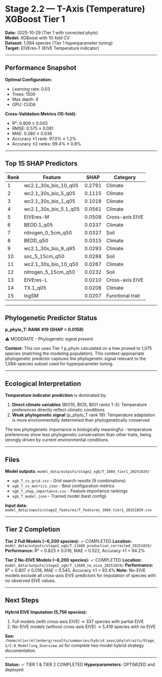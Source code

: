# Stage 2.2 — T-Axis (Temperature) XGBoost Tier 1

**Date:** 2025-10-29 (Tier 1 with corrected phylo)  
**Model:** XGBoost with 10-fold CV  
**Dataset:** 1,084 species (Tier 1 hyperparameter tuning)  
**Target:** EIVEres-T (EIVE Temperature indicator)

---

## Performance Snapshot

**Optimal Configuration:**
- Learning rate: 0.03
- Trees: 1500
- Max depth: 6
- GPU: CUDA

**Cross-Validation Metrics (10-fold):**
- R²: 0.809 ± 0.043
- RMSE: 0.575 ± 0.081
- MAE: 0.380 ± 0.036
- Accuracy ±1 rank: 97.0% ± 1.2%
- Accuracy ±2 ranks: 99.4% ± 0.8%

---

## Top 15 SHAP Predictors

| Rank | Feature | SHAP | Category |
|------|---------|------|----------|
| 1 | wc2.1_30s_bio_10_q05 | 0.2791 | Climate |
| 2 | wc2.1_30s_bio_5_q05 | 0.1115 | Climate |
| 3 | wc2.1_30s_bio_1_q05 | 0.1018 | Climate |
| 4 | wc2.1_30s_bio_5.1_q05 | 0.0561 | Climate |
| 5 | EIVEres-M | 0.0508 | Cross-axis EIVE |
| 6 | BEDD.1_q05 | 0.0337 | Climate |
| 7 | nitrogen_0_5cm_q50 | 0.0327 | Soil |
| 8 | BEDD_q50 | 0.0315 | Climate |
| 9 | wc2.1_30s_bio_9_q95 | 0.0293 | Climate |
| 10 | soc_5_15cm_q50 | 0.0288 | Soil |
| 11 | wc2.1_30s_bio_10_q50 | 0.0267 | Climate |
| 12 | nitrogen_5_15cm_q50 | 0.0232 | Soil |
| 13 | EIVEres-L | 0.0210 | Cross-axis EIVE |
| 14 | TX.1_q05 | 0.0208 | Climate |
| 15 | logSM | 0.0207 | Functional trait |

---

## Phylogenetic Predictor Status

**p_phylo_T: RANK #19 (SHAP = 0.0158)**

⚠ MODERATE - Phylogenetic signal present

**Context:** This run uses Tier 1 p_phylo calculated on a tree pruned to 1,075 species (matching the modeling population). This context-appropriate phylogenetic predictor captures the phylogenetic signal relevant to the 1,084-species subset used for hyperparameter tuning.

---

## Ecological Interpretation

**Temperature indicator prediction** is dominated by:
1. **Direct climate variables** (BIO10, BIO5, BIO1 ranks 1-3): Temperature preferences directly reflect climatic conditions
2. **Weak phylogenetic signal** (p_phylo_T rank 19): Temperature adaptation is more environmentally determined than phylogenetically conserved

The low phylogenetic importance is biologically meaningful - temperature preferences show less phylogenetic conservatism than other traits, being strongly driven by current environmental conditions.

---

## Files

**Model outputs:** `model_data/outputs/stage2_xgb/T_1084_tier1_20251029/`
- `xgb_T_cv_grid.csv` - Grid search results (9 combinations)
- `xgb_T_cv_metrics.json` - Best configuration metrics  
- `xgb_T_shap_importance.csv` - Feature importance rankings
- `xgb_T_model.json` - Trained model (best config)

**Input data:** `model_data/inputs/stage2_features/T_features_1084_tier1_20251029.csv`

---

## Tier 2 Completion

**Tier 2 Full Models (~6,200 species):** ✓ COMPLETED
**Location:** `model_data/outputs/stage2_xgb/T_11680_production_corrected_20251029/`
**Performance:** R² = 0.823 ± 0.016, MAE = 0.522, Accuracy ±1 = 94.2%

**Tier 2 No-EIVE Models (~6,200 species):** ✓ COMPLETED
**Location:** `model_data/outputs/stage2_xgb/T_11680_no_eive_20251029/`
**Performance:** R² = 0.807 ± 0.018, MAE = 0.545, Accuracy ±1 = 93.4%
**Note:** No-EIVE models exclude all cross-axis EIVE predictors for imputation of species with no observed EIVE values.

---

## Next Steps

**Hybrid EIVE Imputation (5,756 species):**
1. Full models (with cross-axis EIVE) → 337 species with partial EIVE
2. No-EIVE models (without cross-axis EIVE) → 5,419 species with no EIVE

**See:** `/home/olier/ellenberg/results/summaries/hybrid_axes/phylotraits/Stage_2/2.0_Modelling_Overview.md` for complete two-model hybrid strategy documentation.

---

**Status:** ✓ TIER 1 & TIER 2 COMPLETED
**Hyperparameters:** OPTIMIZED and deployed
